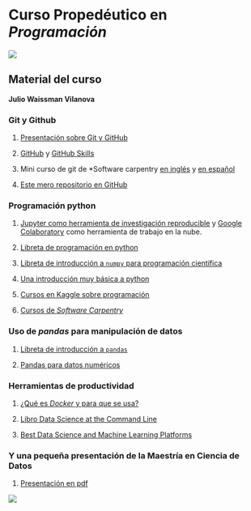 # Curso Propedéutico en *Programación*

![](https://mcd.unison.mx/wp-content/themes/awaken/img/logo_mcd.png)

## Material del curso

**Julio Waissman Vilanova**


### Git y Github

1. [Presentación sobre Git y GitHub](https://pandelisz.github.io/git-intro-slides/)

2. [GitHub](github.com) y [GitHub Skills](https://skills.github.com)

3. Mini curso de git de *Software carpentry [en inglés](http://swcarpentry.github.io/git-novice/) y [en español](http://swcarpentry.github.io/git-novice/)

4. [Este mero repositorio en GitHub](https://github.com/mcd-unison/material-programacion) 

### Programación python

1. [Jupyter como herramienta de investigación reproducible](intro-jupyter.html) y [Google Colaboratory](https://colab.research.google.com) como herramienta de trabajo en la nube.

2. [Libreta de programación en python](https://colab.research.google.com/github/mcd-unison/material-programacion/blob/main/intro-python.ipynb)

3. [Libreta de introducción a `numpy` para programación científica](https://colab.research.google.com/github/mcd-unison/material-programacion/blob/main/intro-numpy.ipynb)
   
4. [Una introducción muy básica a python](https://learn-python.adamemery.dev)

5. [Cursos en Kaggle sobre programación](https://www.kaggle.com/learn) 

6. [Cursos de *Software Carpentry*](https://software-carpentry.org/lessons/)

### Uso de *pandas* para manipulación de datos

1. [Libreta de introducción a `pandas`](https://colab.research.google.com/github/mcd-unison/material-programacion/blob/main/intro-pandas.ipynb)

2. [Pandas para datos numéricos](https://colab.research.google.com/github/mcd-unison/material-programacion/blob/main/intro-pandas-num.ipynb)

### Herramientas de productividad

1. [¿Qué es *Docker* y para que se usa?](https://mcd-unison.github.io/enoan2022-i3/docker/intro-docker.slides.html#/)

2. [Libro Data Science at the Command Line](https://jeroenjanssens.com/dsatcl/)

3. [Best Data Science and Machine Learning Platforms](https://www.g2.com/categories/data-science-and-machine-learning-platforms)

### Y una pequeña presentación de la Maestría en Ciencia de Datos

1. [Presentación en pdf](https://github.com/mcd-unison/material-programacion/blob/534395693ffce4c2edd01187b9535be8c3142e60/Ciencia-de-datos-sintetica.pdf)


![](https://identidadbuho.unison.mx/wp-content/uploads/2019/06/letragrama-cmyk-72.jpg)


